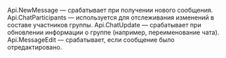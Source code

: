 Api.NewMessage — срабатывает при получении нового сообщения.
Api.ChatParticipants — используется для отслеживания изменений в составе участников группы.
Api.ChatUpdate — срабатывает при обновлении информации о группе (например, переименование чата).
Api.MessageEdit — срабатывает, если сообщение было отредактировано.